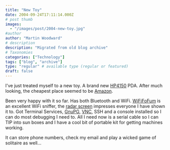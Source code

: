 ```yaml
---
title: "New Toy"
date: 2004-09-24T17:11:14.000Z
# post thumb
images:
  - "/images/post/2004-new-toy.jpg"
#author
author: "Martin Woodward"
# description
description: "Migrated from old blog archive"
# Taxonomies
categories: ["Technology"]
tags: ["blog", "archive"]
type: "regular" # available type (regular or featured)
draft: false
---
```


[](http://www.amazon.co.uk/exec/obidos/ASIN/B000139HAA/woodwardwebcom)I've just treated myself to a new toy.  A brand new [HP4150](http://www.amazon.co.uk/exec/obidos/ASIN/B000139HAA/woodwardwebcom) PDA.  After much looking, the cheapest place seemed to be [Amazon](http://www.amazon.co.uk/exec/obidos/ASIN/B000139HAA/woodwardwebcom).

Been very happy with it so far.  Has both Bluetooth and WiFi.  [WiFiFoFum](http://www.wififofum.org/) is an excellent WiFi sniffer, the [radar screen](/images/wififofum.GIF) impresses everyone I have shown it to.  Got Terminal Services, [GnuPG](http://www.gnupg.org/), [VNC](http://www.cs.utah.edu/~midgley/wince/vnc.html), SSH and a console installed so I can do most debugging I need to.  All I need now is a serial cable so I can TIP into sun boxes and I have a cool bit of portable kit for getting machines working.

It can store phone numbers, check my email and play a wicked game of solitaire as well...